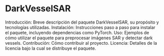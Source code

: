 # DarkVesselSAR

Introducción: Breve descripción del paquete DarkVesselSAR, su propósito y tecnologías utilizadas.
Instalación: Instrucciones paso a paso para instalar el paquete, incluyendo dependencias como PyTorch.
Uso: Ejemplos de cómo utilizar el paquete para preprocesar imágenes SAR y detectar dark vessels.
Contribución: Cómo contribuir al proyecto.
Licencia: Detalles de la licencia bajo la cual se distribuye el paquete.

